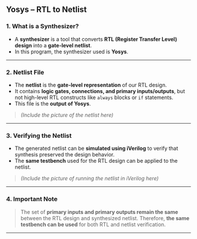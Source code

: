 
## Yosys – RTL to Netlist

### 1. **What is a Synthesizer?**

* A **synthesizer** is a tool that converts **RTL (Register Transfer Level) design** into a **gate-level netlist**.
* In this program, the synthesizer used is **Yosys**.

---

### 2. **Netlist File**

* The **netlist** is the **gate-level representation** of our RTL design.
* It contains **logic gates, connections, and primary inputs/outputs**, but not high-level RTL constructs like `always` blocks or `if` statements.
* This file is the **output of Yosys**.

> *(Include the picture of the netlist here)*

---

### 3. **Verifying the Netlist**

* The generated netlist can be **simulated using iVerilog** to verify that synthesis preserved the design behavior.
* The **same testbench** used for the RTL design can be applied to the netlist.

> *(Include the picture of running the netlist in iVerilog here)*

---

### 4. **Important Note**

> The set of **primary inputs and primary outputs remain the same** between the RTL design and synthesized netlist.
> Therefore, **the same testbench can be used** for both RTL and netlist verification.

---


